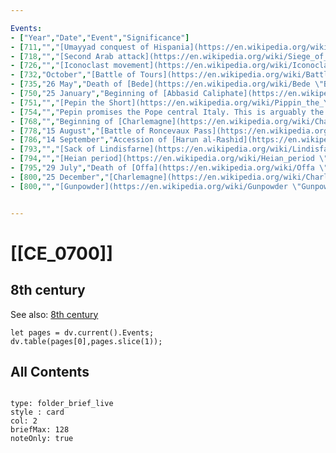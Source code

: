 ```yaml
---

Events:
- ["Year","Date","Event","Significance"]
- [711,"","[Umayyad conquest of Hispania](https://en.wikipedia.org/wiki/Umayyad_conquest_of_Hispania \"Umayyad conquest of Hispania\") under [Tarik](https://en.wikipedia.org/wiki/Tariq_ibn_Ziyad \"Tariq ibn Ziyad\").","Will begin a period of Muslim rule in the [Al-Andalus](https://en.wikipedia.org/wiki/Al-Andalus \"Al-Andalus\") (with various portions of the [Iberian peninsula](https://en.wikipedia.org/wiki/Iberian_peninsula \"Iberian peninsula\")) until nearly the end of the [Fifteenth Century](https://en.wikipedia.org/wiki/Fifteenth_Century \"Fifteenth Century\")."]
- [718,"","[Second Arab attack](https://en.wikipedia.org/wiki/Siege_of_Constantinople_(717%E2%80%93718) \"Siege of Constantinople (717–718)\") on [Constantinople](https://en.wikipedia.org/wiki/Constantinople \"Constantinople\"), ending in failure.","The combined [Byzantine](https://en.wikipedia.org/wiki/Byzantine \"Byzantine\")–[Bulgarian](https://en.wikipedia.org/wiki/Bulgarians \"Bulgarians\") forces stop the Arab threat in [Southeastern Europe](https://en.wikipedia.org/wiki/Southeastern_Europe \"Southeastern Europe\")."]
- [726,"","[Iconoclast movement](https://en.wikipedia.org/wiki/Iconoclasm \"Iconoclasm\") begun in the Byzantine Empire under [Leo III](https://en.wikipedia.org/wiki/Leo_III_the_Isaurian \"Leo III the Isaurian\"). This was opposed by [Pope Gregory II](https://en.wikipedia.org/wiki/Pope_Gregory_II \"Pope Gregory II\"), and an important difference between the Roman and Byzantine churches.",""]
- [732,"October","[Battle of Tours](https://en.wikipedia.org/wiki/Battle_of_Tours \"Battle of Tours\"). [Charles Martel](https://en.wikipedia.org/wiki/Charles_Martel \"Charles Martel\") halts Muslim advance.","Significant moment that led to the forming of the [Carolingian Empire](https://en.wikipedia.org/wiki/Carolingian_Empire \"Carolingian Empire\") for the Franks, and halted the advancement of the Moors in southwestern Europe."]
- [735,"26 May","Death of [Bede](https://en.wikipedia.org/wiki/Bede \"Bede\").","Bede was later regarded as \"the father of English history\"."]
- [750,"25 January","Beginning of [Abbasid Caliphate](https://en.wikipedia.org/wiki/Abbasid_Caliphate \"Abbasid Caliphate\").","Would become the longest-lasting caliphate, until 1519 when conquered and annexed into the [Ottoman Empire](https://en.wikipedia.org/wiki/Ottoman_Empire \"Ottoman Empire\")."]
- [751,"","[Pepin the Short](https://en.wikipedia.org/wiki/Pippin_the_Younger \"Pippin the Younger\") founds the [Carolingian dynasty](https://en.wikipedia.org/wiki/Carolingian_dynasty \"Carolingian dynasty\").",""]
- [754,"","Pepin promises the Pope central Italy. This is arguably the beginning of the temporal power of the Papacy.",""]
- [768,"","Beginning of [Charlemagne](https://en.wikipedia.org/wiki/Charlemagne \"Charlemagne\")'s reign.",""]
- [778,"15 August","[Battle of Roncevaux Pass](https://en.wikipedia.org/wiki/Battle_of_Roncevaux_Pass \"Battle of Roncevaux Pass\").","Caused the death of [Roland](https://en.wikipedia.org/wiki/Roland \"Roland\"), and elevated him into legend, becoming the role model for [knights](https://en.wikipedia.org/wiki/Knights \"Knights\") and influencing the code of [chivalry](https://en.wikipedia.org/wiki/Chivalry \"Chivalry\") in the [Middle Ages](https://en.wikipedia.org/wiki/Middle_Ages \"Middle Ages\")."]
- [786,"14 September","Accession of [Harun al-Rashid](https://en.wikipedia.org/wiki/Harun_al-Rashid \"Harun al-Rashid\") to the Caliphate in Baghdad.",""]
- [793,"","[Sack of Lindisfarne](https://en.wikipedia.org/wiki/Lindisfarne#Vikings \"Lindisfarne\"). [Viking](https://en.wikipedia.org/wiki/Viking \"Viking\") attacks on Britain begin.","Generally considered the beginning of the [Viking Age](https://en.wikipedia.org/wiki/Viking_Age \"Viking Age\") that would span over two centuries, and reach as far south as [Hispania](https://en.wikipedia.org/wiki/Hispania \"Hispania\") and as far east as the [Byzantine Empire](https://en.wikipedia.org/wiki/Byzantine_Empire \"Byzantine Empire\"), and present-day [Russia](https://en.wikipedia.org/wiki/Russia \"Russia\")."]
- [794,"","[Heian period](https://en.wikipedia.org/wiki/Heian_period \"Heian period\") in Japan.","Considered to be the last classical period of [History of Japan](https://en.wikipedia.org/wiki/Japanese_History \"Japanese History\"). Chinese influence was at its strongest during this era in Japan."]
- [795,"29 July","Death of [Offa](https://en.wikipedia.org/wiki/Offa \"Offa\").","Marks the end of [Mercian](https://en.wikipedia.org/wiki/Mercia \"Mercia\") dominance in England."]
- [800,"25 December","[Charlemagne](https://en.wikipedia.org/wiki/Charlemagne \"Charlemagne\") is crowned [Holy Roman Emperor](https://en.wikipedia.org/wiki/Holy_Roman_Emperor \"Holy Roman Emperor\").","With his crowning, [Charlemagne](https://en.wikipedia.org/wiki/Charlemagne \"Charlemagne\")'s kingdom is officially recognized by the Papacy as the largest in Europe since the fall of the [Roman Empire](https://en.wikipedia.org/wiki/Roman_Empire \"Roman Empire\")."]
- [800,"","[Gunpowder](https://en.wikipedia.org/wiki/Gunpowder \"Gunpowder\") is invented in China (somewhere around 9th century)",""]


---
```



# [[CE_0700]] 


## 8th century

See also: [8th century](https://en.wikipedia.org/wiki/8th_century "8th century")


```dataviewjs
let pages = dv.current().Events;
dv.table(pages[0],pages.slice(1));
```


## All Contents

```folderv
```

```ccard
type: folder_brief_live
style : card
col: 2
briefMax: 128
noteOnly: true
```
